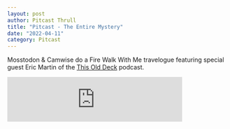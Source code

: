 ```yaml
---
layout: post
author: Pitcast Thrull
title: "Pitcast - The Entire Mystery"
date: "2022-04-11"
category: Pitcast
---
```

Mosstodon & Camwise do a Fire Walk With Me travelogue featuring special guest Eric Martin of the [This Old Deck](https://www.facebook.com/ThisOldDeckPodcast) podcast.

<iframe src="https://anchor.fm/pitcast/embed/episodes/The-Entire-Mystery-e1h24is" height="102px" width="400px" frameborder="0" scrolling="no"></iframe>